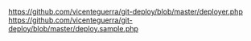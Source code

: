 https://github.com/vicenteguerra/git-deploy/blob/master/deployer.php
https://github.com/vicenteguerra/git-deploy/blob/master/deploy.sample.php
